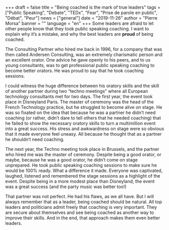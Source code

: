 +++
draft = false
title = "Being coached is the mark of true leaders"
tags = ["Public Speaking", "Debate", "TEDx", "Fear", "Prise de parole en public", "Débat", "Peur"]
news = ["general"]
date = "2019-11-26"
author = "Pierre Morsa"
banner = ""
language = "en"
+++
Some leaders are afraid to let other people know that they took public speaking coaching. I want to explain why it’s a mistake, and why the best leaders are **proud** of being coached.

The Consulting Partner who hired me back in 1996, for a company that was then called Andersen Consulting, was an extremely charismatic person and an excellent orator. One advice he gave openly to his peers, and to us young consultants, was to get professional public speaking coaching to become better orators. He was proud to say that he took coaching sessions. 

I could witness the huge difference between his oratory skills and the skill of another partner during two “techno meetings” where all European technology consultants met for two days. The first year, the event took place in Disneyland Paris. The master of ceremony was the head of the French Technology practice, but he struggled to become alive on stage. He was so fixated on the idea that because he was a partner he didn’t need coaching (or rather, didn’t dare to tell others that he needed coaching) that he failed to show the necessary oratory skills to turn a multimillion event into a great success. His stress and awkwardness on stage were so obvious that it made everyone feel uneasy. All because he thought that as a partner he shouldn’t need coaching.

The next year, the Techno meeting took place in Brussels, and the partner who hired me was the master of ceremony. Despite being a good orator, or maybe, because he was a good orator, he didn’t come on stage unprepared. He took public speaking coaching sessions to make sure he would be 100% ready. What a difference it made. Everyone was captivated, laughed, listened and remembered the stage sessions as a highlight of the event. Despite being in a more modest place than Disneyland, the event was a great success (and the party music was better too!)

That partner was not perfect. He had his flaws, as we all have. But I will always remember that as a leader, being coached should be natural. All top leaders and politicians admit freely that coaching is very important. They are secure about themselves and see being coached as another way to improve their skills. And in the end, that approach makes them even better leaders.
